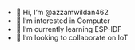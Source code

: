 - 👋 Hi, I’m @azzamwildan462
- 👀 I’m interested in Computer
- 🌱 I’m currently learning ESP-IDF
- 💞️ I’m looking to collaborate on IoT

<!---
azzamwildan462/azzamwildan462 is a ✨ special ✨ repository because its `README.md` (this file) appears on your GitHub profile.
You can click the Preview link to take a look at your changes.
--->
